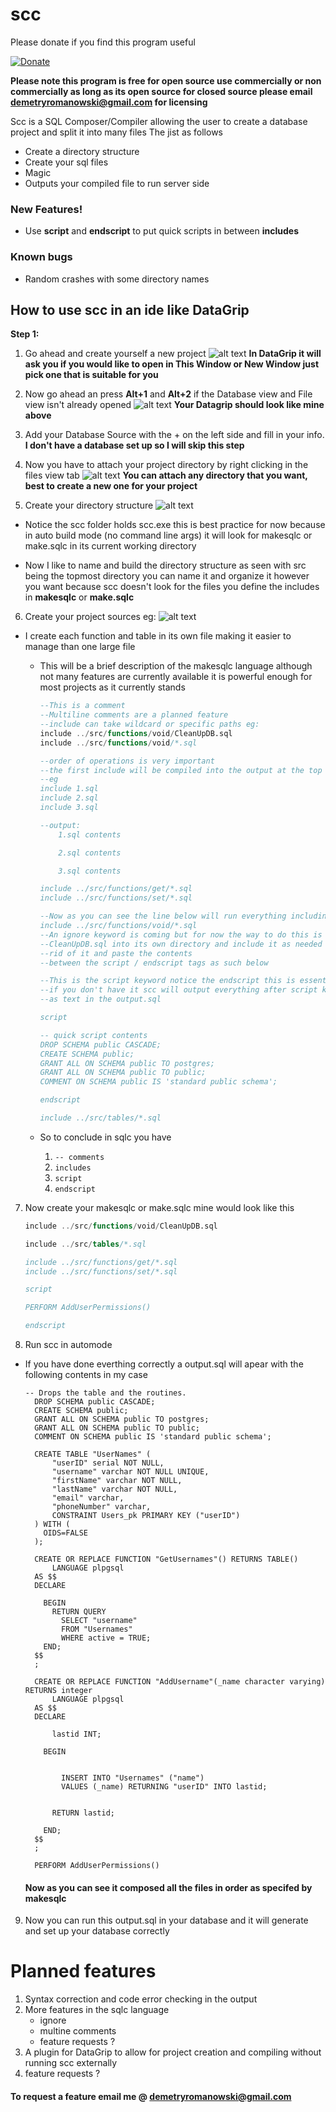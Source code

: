 # scc

Please donate if you find this program useful

[![Donate](https://img.shields.io/badge/Donate-PayPal-green.svg)](http://paypal.me/DemetryRom)

**Please note this program is free for open source use commercially or non commercially as long as its open source
  for closed source please email demetryromanowski@gmail.com for licensing**
  
  

Scc is a SQL Composer/Compiler allowing the user to create a database project and split it into many files
  The jist as follows 
  - Create a directory structure
  - Create your sql files
  - Magic
  - Outputs your compiled file to run server side 

### New Features!

  - Use **script** and **endscript** to put quick scripts in between **includes**
  
### Known bugs
  - Random crashes with some directory names

## How to use scc in an ide like DataGrip

**Step 1:**
1. Go ahead and create yourself a new project
![alt text](https://i.gyazo.com/3093d004c6379ebae686f1e3786fcded.png "Create a new project")
**In DataGrip it will ask you if you would like to open in This Window or New Window just pick one that is suitable for you**

2. Now go ahead an press **Alt+1** and **Alt+2** if the Database view and File view isn't already opened
![alt text](https://i.gyazo.com/f50c4fd86520c293d62fd7d40d835bf9.png "")
 **Your Datagrip should look like mine above**

3. Add your Database Source with the + on the left side and fill in your info.  
  **I don't have a database set up so I will skip this step**

4. Now you have to attach your project directory by right clicking in the files view tab
![alt text](https://i.gyazo.com/6063f1734e09597cca9e330940f804de.png "")
**You can attach any directory that you want, best to create a new one for your project**

5. Create your directory structure
![alt text](https://i.gyazo.com/2254b1349b46607b8af82df8d9d086a6.png "")

- Notice the scc folder holds scc.exe this is best practice for now because in auto build mode (no command line args) 
  it will look for makesqlc or make.sqlc in its current working directory

- Now I like to name and build the directory structure as seen with src being the topmost directory
  you can name it and organize it however you want because scc doesn't look for the files you define the includes in       **makesqlc** or **make.sqlc**

6. Create your project sources eg:
![alt text](https://i.gyazo.com/9ef601b06d32cbcab9ffa8b2858d29ca.png "")
- I create each function and table in its own file making it easier to manage than one large file

    - This will be a brief description of the makesqlc language although not many features are currently available
      it is powerful enough for most projects as it currently stands
        ```SQL
        --This is a comment
        --Multiline comments are a planned feature
        --include can take wildcard or specific paths eg:
        include ../src/functions/void/CleanUpDB.sql
        include ../src/functions/void/*.sql
        
        --order of operations is very important
        --the first include will be compiled into the output at the top and get put in descending order
        --eg
        include 1.sql
        include 2.sql
        include 3.sql
        
        --output:
            1.sql contents
        
            2.sql contents
        
            3.sql contents
        
        include ../src/functions/get/*.sql
        include ../src/functions/set/*.sql
    
        --Now as you can see the line below will run everything including cleanup db
        include ../src/functions/void/*.sql
        --An ignore keyword is coming but for now the way to do this is to move 
        --CleanUpDB.sql into its own directory and include it as needed or get 
        --rid of it and paste the contents
        --between the script / endscript tags as such below
        
        --This is the script keyword notice the endscript this is essential because 
        --if you don't have it scc will output everything after script keyword 
        --as text in the output.sql
        
        script
        
        -- quick script contents
        DROP SCHEMA public CASCADE;
        CREATE SCHEMA public;
        GRANT ALL ON SCHEMA public TO postgres;
        GRANT ALL ON SCHEMA public TO public;
        COMMENT ON SCHEMA public IS 'standard public schema';
        
        endscript
        
        include ../src/tables/*.sql
        ```
        
     - So to conclude in sqlc you have 
        1. ```-- comments```
        2. ```includes```
        3. ```script```
        4. ```endscript```
    
7. Now create your makesqlc or make.sqlc mine would look like this
    ```SQL
    include ../src/functions/void/CleanUpDB.sql

    include ../src/tables/*.sql
    
    include ../src/functions/get/*.sql
    include ../src/functions/set/*.sql
    
    script
    
    PERFORM AddUserPermissions() 
    
    endscript

    ```

8. Run scc in automode 
  - If you have done everthing correctly a output.sql will apear with the following contents in my case
      ```
      -- Drops the table and the routines.
        DROP SCHEMA public CASCADE;
        CREATE SCHEMA public;
        GRANT ALL ON SCHEMA public TO postgres;
        GRANT ALL ON SCHEMA public TO public;
        COMMENT ON SCHEMA public IS 'standard public schema';
        
        CREATE TABLE "UserNames" (
        	"userID" serial NOT NULL,
        	"username" varchar NOT NULL UNIQUE,
        	"firstName" varchar NOT NULL,
        	"lastName" varchar NOT NULL,
        	"email" varchar,
        	"phoneNumber" varchar,
        	CONSTRAINT Users_pk PRIMARY KEY ("userID")
        ) WITH (
          OIDS=FALSE
        );
        
        CREATE OR REPLACE FUNCTION "GetUsernames"() RETURNS TABLE()
        	LANGUAGE plpgsql
        AS $$
        DECLARE
        
          BEGIN
            RETURN QUERY
              SELECT "username"
              FROM "Usernames"
              WHERE active = TRUE;
          END;
        $$
        ;
        
        CREATE OR REPLACE FUNCTION "AddUsername"(_name character varying) RETURNS integer
        	LANGUAGE plpgsql
        AS $$
        DECLARE
        
            lastid INT;
        
          BEGIN
        
        
              INSERT INTO "Usernames" ("name")
              VALUES (_name) RETURNING "userID" INTO lastid;
        
        
            RETURN lastid;
        
          END;
        $$
        ;
        
        PERFORM AddUserPermissions()
      ```

    #### Now as you can see it composed all the files in order as specifed by makesqlc 
    
9. Now you can run this output.sql in your database and it will generate and set up your database correctly
    
# Planned features
1. Syntax correction and code error checking in the output
2. More features in the sqlc language
    - ignore 
    - multine comments
    - feature requests ? 
3. A plugin for DataGrip to allow for project creation and compiling without running scc externally
4. feature requests ? 

#### To request a feature email me @ demetryromanowski@gmail.com


